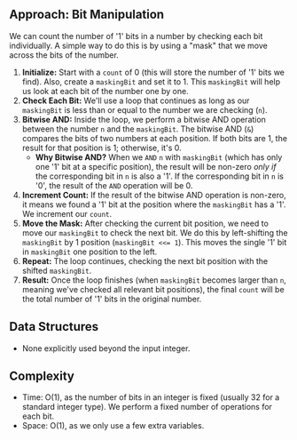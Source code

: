## Approach: Bit Manipulation

We can count the number of '1' bits in a number by checking each bit individually. A simple way to do this is by using a "mask" that we move across the bits of the number.

1.  **Initialize:** Start with a `count` of 0 (this will store the number of '1' bits we find). Also, create a `maskingBit` and set it to 1. This `maskingBit` will help us look at each bit of the number one by one.
2.  **Check Each Bit:** We'll use a loop that continues as long as our `maskingBit` is less than or equal to the number we are checking (`n`).
3.  **Bitwise AND:** Inside the loop, we perform a bitwise AND operation between the number `n` and the `maskingBit`. The bitwise AND (`&`) compares the bits of two numbers at each position. If both bits are 1, the result for that position is 1; otherwise, it's 0.
    *   **Why Bitwise AND?** When we `AND` `n` with `maskingBit` (which has only one '1' bit at a specific position), the result will be non-zero *only if* the corresponding bit in `n` is also a '1'. If the corresponding bit in `n` is '0', the result of the `AND` operation will be 0.
4.  **Increment Count:** If the result of the bitwise AND operation is non-zero, it means we found a '1' bit at the position where the `maskingBit` has a '1'. We increment our `count`.
5.  **Move the Mask:** After checking the current bit position, we need to move our `maskingBit` to check the next bit. We do this by left-shifting the `maskingBit` by 1 position (`maskingBit <<= 1`). This moves the single '1' bit in `maskingBit` one position to the left.
6.  **Repeat:** The loop continues, checking the next bit position with the shifted `maskingBit`.
7.  **Result:** Once the loop finishes (when `maskingBit` becomes larger than `n`, meaning we've checked all relevant bit positions), the final `count` will be the total number of '1' bits in the original number.

## Data Structures

-   None explicitly used beyond the input integer.

## Complexity

-   Time: O(1), as the number of bits in an integer is fixed (usually 32 for a standard integer type). We perform a fixed number of operations for each bit.
-   Space: O(1), as we only use a few extra variables.
